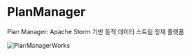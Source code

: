 # PlanManager
Plan Manager: Apache Storm 기반 동적 데이터 스트림 정제 플랫폼


![PlanManagerWorks](https://youtu.be/Gl4ELhkaO84)
